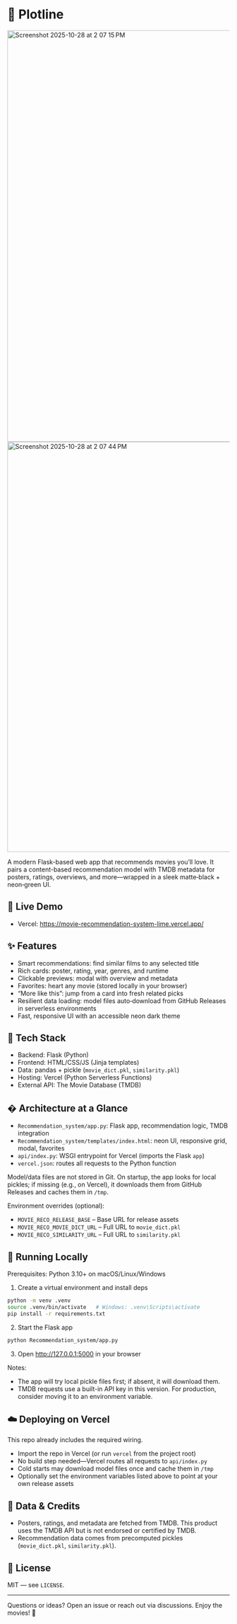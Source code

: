 # 🎥 Plotline

<img width="1680" height="930" alt="Screenshot 2025-10-28 at 2 07 15 PM" src="https://github.com/user-attachments/assets/cdbac6e5-cfca-4511-b73a-872bda36a22c" />
<img width="1680" height="927" alt="Screenshot 2025-10-28 at 2 07 44 PM" src="https://github.com/user-attachments/assets/dcebbae6-eaa7-47f3-87dc-ba5939112f84" />

A modern Flask-based web app that recommends movies you’ll love. It pairs a content-based recommendation model with TMDB metadata for posters, ratings, overviews, and more—wrapped in a sleek matte‑black + neon‑green UI.

## 🚀 Live Demo
- Vercel: https://movie-recommendation-system-lime.vercel.app/

## ✨ Features
- Smart recommendations: find similar films to any selected title
- Rich cards: poster, rating, year, genres, and runtime
- Clickable previews: modal with overview and metadata
- Favorites: heart any movie (stored locally in your browser)
- “More like this”: jump from a card into fresh related picks
- Resilient data loading: model files auto‑download from GitHub Releases in serverless environments
- Fast, responsive UI with an accessible neon dark theme

## 🧱 Tech Stack
- Backend: Flask (Python)
- Frontend: HTML/CSS/JS (Jinja templates)
- Data: pandas + pickle (`movie_dict.pkl`, `similarity.pkl`)
- Hosting: Vercel (Python Serverless Functions)
- External API: The Movie Database (TMDB)

## �️ Architecture at a Glance
- `Recommendation_system/app.py`: Flask app, recommendation logic, TMDB integration
- `Recommendation_system/templates/index.html`: neon UI, responsive grid, modal, favorites
- `api/index.py`: WSGI entrypoint for Vercel (imports the Flask `app`)
- `vercel.json`: routes all requests to the Python function

Model/data files are not stored in Git. On startup, the app looks for local pickles; if missing (e.g., on Vercel), it downloads them from GitHub Releases and caches them in `/tmp`.

Environment overrides (optional):
- `MOVIE_RECO_RELEASE_BASE` – Base URL for release assets
- `MOVIE_RECO_MOVIE_DICT_URL` – Full URL to `movie_dict.pkl`
- `MOVIE_RECO_SIMILARITY_URL` – Full URL to `similarity.pkl`

## 🧪 Running Locally
Prerequisites: Python 3.10+ on macOS/Linux/Windows

1) Create a virtual environment and install deps

```bash
python -m venv .venv
source .venv/bin/activate   # Windows: .venv\Scripts\activate
pip install -r requirements.txt
```

2) Start the Flask app

```bash
python Recommendation_system/app.py
```

3) Open http://127.0.0.1:5000 in your browser

Notes:
- The app will try local pickle files first; if absent, it will download them.
- TMDB requests use a built-in API key in this version. For production, consider moving it to an environment variable.

## ☁️ Deploying on Vercel
This repo already includes the required wiring.

- Import the repo in Vercel (or run `vercel` from the project root)
- No build step needed—Vercel routes all requests to `api/index.py`
- Cold starts may download model files once and cache them in `/tmp`
- Optionally set the environment variables listed above to point at your own release assets

## 🔐 Data & Credits
- Posters, ratings, and metadata are fetched from TMDB. This product uses the TMDB API but is not endorsed or certified by TMDB.
- Recommendation data comes from precomputed pickles (`movie_dict.pkl`, `similarity.pkl`).

## 📄 License
MIT — see `LICENSE`.

---
Questions or ideas? Open an issue or reach out via discussions. Enjoy the movies! 🍿



